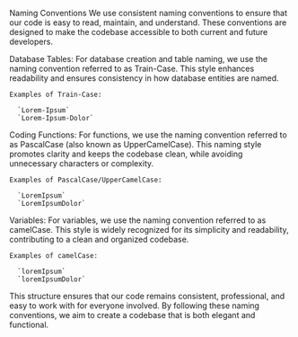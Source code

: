 Naming Conventions
  We use consistent naming conventions to ensure that our code is easy to read, maintain, and understand. 
  These conventions are designed to make the codebase accessible to both current and future developers.

Database Tables:
  For database creation and table naming, we use the naming convention referred to as Train-Case. 
  This style enhances readability and ensures consistency in how database entities are named.

    Examples of Train-Case:

      `Lorem-Ipsum`
      `Lorem-Ipsum-Dolor`
      
Coding Functions:
  For functions, we use the naming convention referred to as PascalCase (also known as UpperCamelCase). 
  This naming style promotes clarity and keeps the codebase clean, while avoiding unnecessary characters or complexity.

    Examples of PascalCase/UpperCamelCase:

      `LoremIpsum`
      `LoremIpsumDolor`

Variables:
  For variables, we use the naming convention referred to as camelCase. 
  This style is widely recognized for its simplicity and readability, contributing to a clean and organized codebase.

    Examples of camelCase:

      `loremIpsum`
      `loremIpsumDolor`

This structure ensures that our code remains consistent, professional, and easy to work with for everyone involved. By following these naming conventions, we aim to create a codebase that is both elegant and functional.

